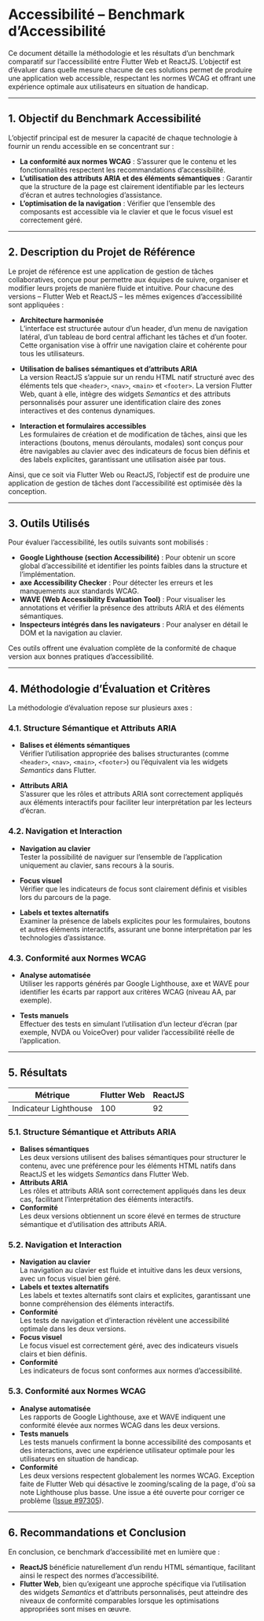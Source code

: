 # Accessibilité – Benchmark d’Accessibilité

Ce document détaille la méthodologie et les résultats d’un benchmark comparatif sur l’accessibilité entre Flutter Web et
ReactJS. L’objectif est d’évaluer dans quelle mesure chacune de ces solutions permet de produire une application web
accessible, respectant les normes WCAG et offrant une expérience optimale aux utilisateurs en situation de handicap.

---

## 1. Objectif du Benchmark Accessibilité

L’objectif principal est de mesurer la capacité de chaque technologie à fournir un rendu accessible en se concentrant
sur :

- **La conformité aux normes WCAG** : S’assurer que le contenu et les fonctionnalités respectent les recommandations
  d’accessibilité.
- **L’utilisation des attributs ARIA et des éléments sémantiques** : Garantir que la structure de la page est clairement
  identifiable par les lecteurs d’écran et autres technologies d’assistance.
- **L’optimisation de la navigation** : Vérifier que l’ensemble des composants est accessible via le clavier et que le
  focus visuel est correctement géré.

---

## 2. Description du Projet de Référence

Le projet de référence est une application de gestion de tâches collaboratives, conçue pour permettre aux équipes de
suivre, organiser et modifier leurs projets de manière fluide et intuitive. Pour chacune des versions – Flutter Web et
ReactJS – les mêmes exigences d’accessibilité sont appliquées :

- **Architecture harmonisée**  
  L’interface est structurée autour d’un header, d’un menu de navigation latéral, d’un tableau de bord central affichant
  les tâches et d’un footer. Cette organisation vise à offrir une navigation claire et cohérente pour tous les
  utilisateurs.

- **Utilisation de balises sémantiques et d’attributs ARIA**  
  La version ReactJS s’appuie sur un rendu HTML natif structuré avec des éléments tels que `<header>`, `<nav>`, `<main>`
  et `<footer>`. La version Flutter Web, quant à elle, intègre des widgets *Semantics* et des attributs personnalisés
  pour assurer une identification claire des zones interactives et des contenus dynamiques.

- **Interaction et formulaires accessibles**  
  Les formulaires de création et de modification de tâches, ainsi que les interactions (boutons, menus déroulants,
  modales) sont conçus pour être navigables au clavier avec des indicateurs de focus bien définis et des labels
  explicites, garantissant une utilisation aisée par tous.

Ainsi, que ce soit via Flutter Web ou ReactJS, l’objectif est de produire une application de gestion de tâches dont
l’accessibilité est optimisée dès la conception.

---

## 3. Outils Utilisés

Pour évaluer l’accessibilité, les outils suivants sont mobilisés :

- **Google Lighthouse (section Accessibilité)** : Pour obtenir un score global d’accessibilité et identifier les points
  faibles dans la structure et l’implémentation.
- **axe Accessibility Checker** : Pour détecter les erreurs et les manquements aux standards WCAG.
- **WAVE (Web Accessibility Evaluation Tool)** : Pour visualiser les annotations et vérifier la présence des attributs
  ARIA et des éléments sémantiques.
- **Inspecteurs intégrés dans les navigateurs** : Pour analyser en détail le DOM et la navigation au clavier.

Ces outils offrent une évaluation complète de la conformité de chaque version aux bonnes pratiques d’accessibilité.

---

## 4. Méthodologie d’Évaluation et Critères

La méthodologie d’évaluation repose sur plusieurs axes :

### 4.1. Structure Sémantique et Attributs ARIA

- **Balises et éléments sémantiques**  
  Vérifier l’utilisation appropriée des balises structurantes (comme `<header>`, `<nav>`, `<main>`, `<footer>`) ou
  l’équivalent via les widgets *Semantics* dans Flutter.

- **Attributs ARIA**  
  S’assurer que les rôles et attributs ARIA sont correctement appliqués aux éléments interactifs pour faciliter leur
  interprétation par les lecteurs d’écran.

### 4.2. Navigation et Interaction

- **Navigation au clavier**  
  Tester la possibilité de naviguer sur l’ensemble de l’application uniquement au clavier, sans recours à la souris.

- **Focus visuel**  
  Vérifier que les indicateurs de focus sont clairement définis et visibles lors du parcours de la page.

- **Labels et textes alternatifs**  
  Examiner la présence de labels explicites pour les formulaires, boutons et autres éléments interactifs, assurant une
  bonne interprétation par les technologies d’assistance.

### 4.3. Conformité aux Normes WCAG

- **Analyse automatisée**  
  Utiliser les rapports générés par Google Lighthouse, axe et WAVE pour identifier les écarts par rapport aux critères
  WCAG (niveau AA, par exemple).

- **Tests manuels**  
  Effectuer des tests en simulant l’utilisation d’un lecteur d’écran (par exemple, NVDA ou VoiceOver) pour valider
  l’accessibilité réelle de l’application.

---

## 5. Résultats

| Métrique              | Flutter Web | ReactJS |
|-----------------------|-------------|---------|
| Indicateur Lighthouse | 100         | 92      |

### 5.1. Structure Sémantique et Attributs ARIA

- **Balises sémantiques**  
  Les deux versions utilisent des balises sémantiques pour structurer le contenu, avec une préférence pour les éléments
  HTML natifs dans ReactJS et les widgets *Semantics* dans Flutter Web.
- **Attributs ARIA**  
  Les rôles et attributs ARIA sont correctement appliqués dans les deux cas, facilitant l’interprétation des éléments
  interactifs.
- **Conformité**  
  Les deux versions obtiennent un score élevé en termes de structure sémantique et d’utilisation des attributs ARIA.

### 5.2. Navigation et Interaction

- **Navigation au clavier**  
  La navigation au clavier est fluide et intuitive dans les deux versions, avec un focus visuel bien géré.
- **Labels et textes alternatifs**  
  Les labels et textes alternatifs sont clairs et explicites, garantissant une bonne compréhension des éléments
  interactifs.
- **Conformité**  
  Les tests de navigation et d’interaction révèlent une accessibilité optimale dans les deux versions.
- **Focus visuel**  
  Le focus visuel est correctement géré, avec des indicateurs visuels clairs et bien définis.
- **Conformité**  
  Les indicateurs de focus sont conformes aux normes d’accessibilité.

### 5.3. Conformité aux Normes WCAG

- **Analyse automatisée**  
  Les rapports de Google Lighthouse, axe et WAVE indiquent une conformité élevée aux normes WCAG dans les deux versions.
- **Tests manuels**  
  Les tests manuels confirment la bonne accessibilité des composants et des interactions, avec une expérience utilisateur
  optimale pour les utilisateurs en situation de handicap.
- **Conformité**  
  Les deux versions respectent globalement les normes WCAG. Exception faite de Flutter Web qui désactive le zooming/scaling de la page, d'où sa note Lighthouse plus basse.
  Une issue a été ouverte pour corriger ce problème ([Issue #97305](https://github.com/flutter/flutter/issues/97305)).


---

## 6. Recommandations et Conclusion

En conclusion, ce benchmark d’accessibilité met en lumière que :

- **ReactJS** bénéficie naturellement d’un rendu HTML sémantique, facilitant ainsi le respect des normes
  d’accessibilité.
- **Flutter Web**, bien qu’exigeant une approche spécifique via l’utilisation des widgets *Semantics* et d’attributs
  personnalisés, peut atteindre des niveaux de conformité comparables lorsque les optimisations appropriées sont mises
  en œuvre.
